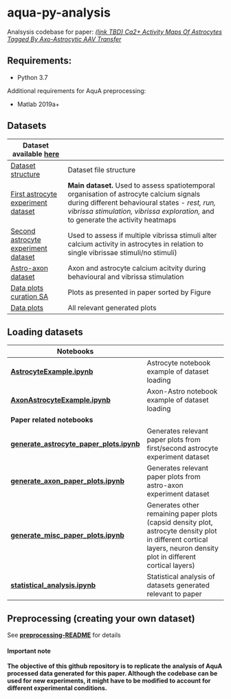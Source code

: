 # aqua-py-analysis

Analsysis codebase for paper:
*[ (link TBD) Ca2+ Activity Maps Of Astrocytes Tagged By Axo-Astrocytic AAV Transfer ](https://www.google.com)*

## Requirements:
- Python 3.7

Additional requirements for AquA preprocessing:
- Matlab 2019a+

## Datasets

| Dataset available **[here](https://www.dropbox.com/sh/csaxn3o84zchh4g/AABZge806LiT7rinoWtOnXMYa?dl=0)** | |
| ------------- | ------------- |
| [Dataset structure](https://www.dropbox.com/s/csgi2j146sfxjsu/datasets_structure.txt?dl=0) | Dataset file structure |
| [First astrocyte experiment dataset](https://www.dropbox.com/s/9n7aufr6fuuo101/astro_first_experiment.zip?dl=0)  | **Main dataset.** Used to assess spatiotemporal organisation of astrocyte calcium signals during different behavioural states  - *rest, run, vibrissa stimulation, vibrissa exploration,* and to generate the activity heatmaps|
| [Second astrocyte experiment dataset](https://www.dropbox.com/s/95b29bm7avrhn7z/astro_second_experiment.zip?dl=0) | Used to assess if multiple vibrissa stimuli alter calcium activity in astrocytes in relation to single vibrissae stimuli/no stimuli) |
| [Astro-axon dataset](https://www.dropbox.com/s/bcniyf365yl6sbd/astro_axons.zip?dl=0) | Axon and astrocyte calcium acitvity during behavioural and vibrissa stimulation |
| [Data plots curation SA](https://www.dropbox.com/sh/j43kndms5u8075g/AAApf4jrTZ7up2spS4OD0EFAa?dl=0) | Plots as presented in paper sorted by Figure |
| [Data plots](https://www.dropbox.com/sh/60cxgwx1s63ebdd/AAD698Fq2j_QIRV4Heox2C8Oa?dl=0) | All relevant generated plots |


## Loading datasets
| Notebooks  |                   |
| ------------- | ------------- |
| **[AstrocyteExample.ipynb](https://github.com/Achilleas/aqua-py-analysis/blob/master/AstrocyteExample.ipynb)**   | Astrocyte notebook example of dataset loading |
| **[AxonAstrocyteExample.ipynb](https://github.com/Achilleas/aqua-py-analysis/blob/master/AxonAstrocyteExample.ipynb)** | Axon-Astro notebook example of dataset loading |
| **Paper related notebooks** |          | 
| **[generate_astrocyte_paper_plots.ipynb](https://github.com/Achilleas/aqua-py-analysis/blob/master/generate_astrocyte_paper_plots.ipynb)**| Generates relevant paper plots from first/second astrocyte experiment dataset |
| **[generate_axon_paper_plots.ipynb](https://github.com/Achilleas/aqua-py-analysis/blob/master/generate_axon_paper_plots.ipynb)**| Generates relevant paper plots from astro-axon experiment dataset |
| **[generate_misc_paper_plots.ipynb](https://github.com/Achilleas/aqua-py-analysis/blob/master/generate_misc_paper_plots.ipynb)**| Generates  other remaining paper plots (capsid density plot, astrocyte density plot in different cortical layers, neuron density plot in different cortical layers) | 
| **[statistical_analysis.ipynb](https://github.com/Achilleas/aqua-py-analysis/blob/master/statistical_analysis.ipynb)**| Statistical analysis of datasets generated relevant to paper | 


## Preprocessing (creating your own dataset)
See **[preprocessing-README](https://github.com/Achilleas/aqua-py-analysis/tree/master/preprocessing/README.md)** for details

#### Important note
**The objective of this github repository is to replicate the analysis of AquA processed data generated for this paper. Although the codebase can be used for new experiments, it might have to be modified to account for different experimental conditions.**
